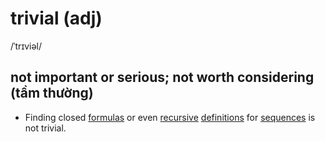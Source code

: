 # trivial (adj)

/ˈtrɪviəl/

## not important or serious; not worth considering (tầm thường)

- Finding closed [formulas](../f/formula-n.md#a-series-of-letters-numbers-or-symbols-that-represents-a-rule-or-law-công-thức) or even [recursive](../r/recursive-adj.md#involving-a-process-that-is-applied-repeatedly-đệ-quy) [definitions](../d/definition-n.md#what-an-idea-means-định-nghĩa) for [sequences](../s/sequence-n.md#an-orderred-set-of-numbers-events-actions-etc-chuỗi-dãy) is not trivial.